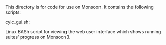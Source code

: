 This directory is for code for use on Monsoon.
It contains the following scripts:



cylc\_gui.sh:

Linux BASh script for viewing the web user interface which shows running suites' progress on Monsoon3.

